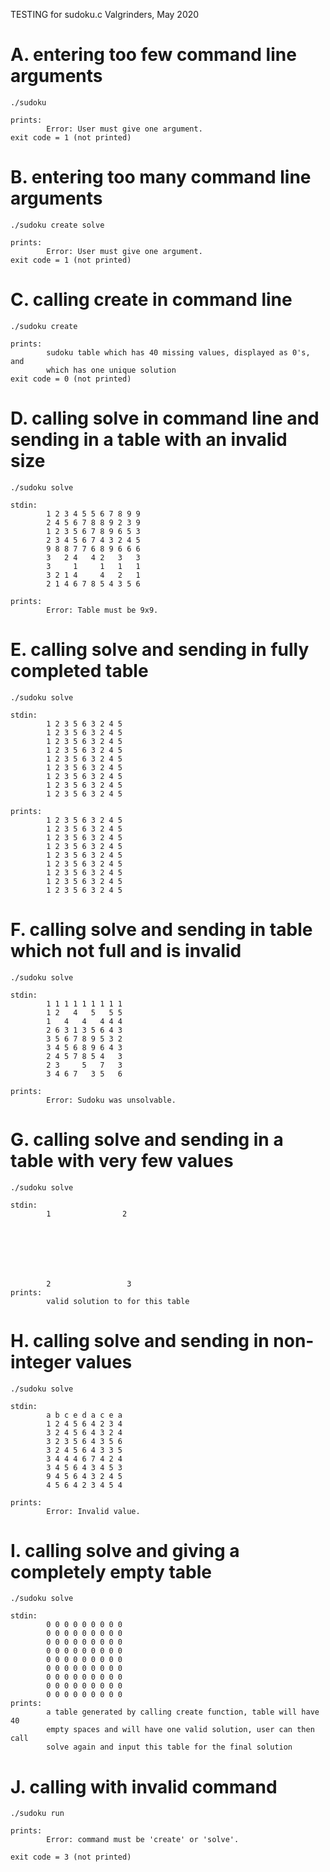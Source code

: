 TESTING for sudoku.c
Valgrinders, May 2020

# A. entering too few command line arguments
```
./sudoku

prints:
        Error: User must give one argument.
exit code = 1 (not printed)
```

# B. entering too many command line arguments
```
./sudoku create solve

prints:
        Error: User must give one argument.
exit code = 1 (not printed)
```

# C. calling create in command line 
```
./sudoku create

prints:
        sudoku table which has 40 missing values, displayed as 0's, and
        which has one unique solution
exit code = 0 (not printed)
```

# D. calling solve in command line and sending in a table with an invalid size
```
./sudoku solve

stdin:
        1 2 3 4 5 5 6 7 8 9 9
        2 4 5 6 7 8 8 9 2 3 9
        1 2 3 5 6 7 8 9 6 5 3
        2 3 4 5 6 7 4 3 2 4 5
        9 8 8 7 7 6 8 9 6 6 6
        3   2 4   4 2   3   3
        3     1     1   1   1
        3 2 1 4     4   2   1
        2 1 4 6 7 8 5 4 3 5 6

prints:
        Error: Table must be 9x9.
```

# E. calling solve and sending in fully completed table
```
./sudoku solve

stdin:
        1 2 3 5 6 3 2 4 5
        1 2 3 5 6 3 2 4 5
        1 2 3 5 6 3 2 4 5
        1 2 3 5 6 3 2 4 5
        1 2 3 5 6 3 2 4 5
        1 2 3 5 6 3 2 4 5
        1 2 3 5 6 3 2 4 5
        1 2 3 5 6 3 2 4 5
        1 2 3 5 6 3 2 4 5

prints:
        1 2 3 5 6 3 2 4 5
        1 2 3 5 6 3 2 4 5
        1 2 3 5 6 3 2 4 5
        1 2 3 5 6 3 2 4 5
        1 2 3 5 6 3 2 4 5
        1 2 3 5 6 3 2 4 5
        1 2 3 5 6 3 2 4 5
        1 2 3 5 6 3 2 4 5
        1 2 3 5 6 3 2 4 5
```

# F. calling solve and sending in table which not full and is invalid 
```
./sudoku solve

stdin:
        1 1 1 1 1 1 1 1 1
        1 2   4   5   5 5
        1   4   4   4 4 4
        2 6 3 1 3 5 6 4 3
        3 5 6 7 8 9 5 3 2
        3 4 5 6 8 9 6 4 3
        2 4 5 7 8 5 4   3
        2 3     5   7   3
        3 4 6 7   3 5   6

prints:
        Error: Sudoku was unsolvable.
```

# G. calling solve and sending in a table with very few values
```
./sudoku solve

stdin:
        1                2







        2                 3
prints:
        valid solution to for this table
```

# H. calling solve and sending in non-integer values 
```
./sudoku solve

stdin:
        a b c e d a c e a
        1 2 4 5 6 4 2 3 4
        3 2 4 5 6 4 3 2 4
        3 2 3 5 6 4 3 5 6
        3 2 4 5 6 4 3 3 5
        3 4 4 4 6 7 4 2 4
        3 4 5 6 4 3 4 5 3
        9 4 5 6 4 3 2 4 5
        4 5 6 4 2 3 4 5 4

prints:
        Error: Invalid value.
```

# I. calling solve and giving a completely empty table
```
./sudoku solve

stdin:
        0 0 0 0 0 0 0 0 0
        0 0 0 0 0 0 0 0 0
        0 0 0 0 0 0 0 0 0
        0 0 0 0 0 0 0 0 0
        0 0 0 0 0 0 0 0 0
        0 0 0 0 0 0 0 0 0
        0 0 0 0 0 0 0 0 0
        0 0 0 0 0 0 0 0 0
        0 0 0 0 0 0 0 0 0
prints:
        a table generated by calling create function, table will have 40
        empty spaces and will have one valid solution, user can then call
        solve again and input this table for the final solution
```
# J. calling with invalid command
```
./sudoku run

prints:
        Error: command must be 'create' or 'solve'.

exit code = 3 (not printed)
```
